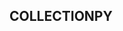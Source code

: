 <link rel="stylesheet" href="https://stackpath.bootstrapcdn.com/bootstrap/4.3.1/css/bootstrap.min.css">

## COLLECTIONPY

